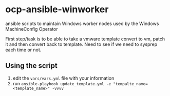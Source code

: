 # ocp-ansible-winworker
ansible scripts to maintain Windows worker nodes used by the Windows MachineConfig Operator


First step/task is to be able to take a vmware template convert to vm, patch it and then convert back to template. 
Need to see if we need to sysprep each time or not.

## Using the script

1. edit the `vars/vars.yml` file with your information
2. run `ansible-playbook update_template.yml -e "tempalte_name=<template_name>" -vvvv`